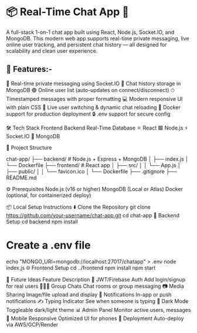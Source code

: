  # 📦 Real-Time Chat App 💬
A full-stack 1-on-1 chat app built using React, Node.js, Socket.IO, and MongoDB. This modern web app supports real-time private messaging, live online user tracking, and persistent chat history — all designed for scalability and clean user experience.

## 🚀 Features:-

💬 Real-time private messaging using Socket.IO
🧠 Chat history storage in MongoDB
🟢 Online user list (auto-updates on connect/disconnect)
⏱ Timestamped messages with proper formatting
💻 Modern responsive UI with plain CSS
🔄 Live user switching & dynamic chat reloading
🐳 Docker support for production deployment
🔒 .env support for secure config

🛠 Tech Stack
Frontend	Backend	      Real-Time	     Database
⚛ React	   🟩 Node.js	⚡ Socket.IO	  🍃 MongoDB

📁 Project Structure

chat-app/
├── backend/               # Node.js + Express + MongoDB
│   ├── index.js
│   └── Dockerfile
├── frontend/              # React app
│   ├── src/
│   │   └── App.js
│   ├── public/
│   │   └── favicon.ico
│   └── Dockerfile
├── .gitignore
├── README.md



⚙️ Prerequisites
Node.js (v16 or higher)
MongoDB (Local or Atlas)
Docker (optional, for containerized deploy)

📦 Local Setup Instructions
⬇️ Clone the Repository
git clone https://github.com/your-username/chat-app.git
cd chat-app
🔧 Backend Setup
cd backend
npm install
# Create a .env file
echo "MONGO_URI=mongodb://localhost:27017/chatapp" > .env
node index.js
🌐 Frontend Setup
cd ../frontend
npm install
npm start

🔮 Future Ideas
Feature                 	 Description
🔐 JWT/Firebase Auth	    Add login/signup for real users
🧑‍🤝‍🧑 Group Chats	          Chat rooms or group messaging
📷 Media Sharing	        Image/file upload and display
🔔 Notifications	        In-app or push notifications
✍️ Typing Indicator	        See when someone is typing
🌙 Dark Mode	            Toggleable dark/light theme
📊 Admin Panel	            Monitor active users, messages
📲 Mobile Responsive	    Optimized UI for phones
🚀 Deployment	            Auto-deploy via AWS/GCP/Render

